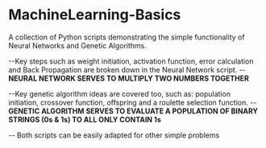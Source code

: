 # MachineLearning-Basics
A collection of Python scripts demonstrating the simple functionality of Neural Networks and Genetic Algorithms.

 --Key steps such as weight initiation, activation function, error calculation and Back Propagation are broken down in the Neural Network script.
 -- **NEURAL NETWORK SERVES TO MULTIPLY TWO NUMBERS TOGETHER**

 --Key genetic algorithm ideas are covered too, such as: population initiation, crossover function, offspring and a roulette selection function.
 -- **GENETIC ALGORITHM SERVES TO EVALUATE A POPULATION OF BINARY STRINGS (0s & 1s) TO ALL ONLY CONTAIN 1s**

-- Both scripts can be easily adapted for other simple problems
